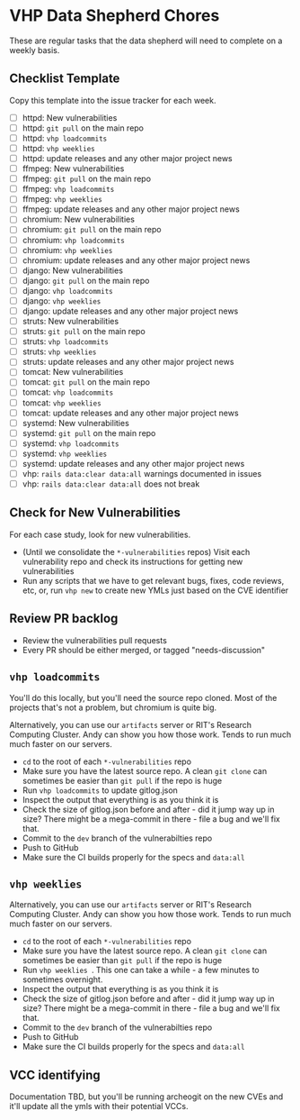 # VHP Data Shepherd Chores

These are regular tasks that the data shepherd will need to complete on a weekly basis.

## Checklist Template

Copy this template into the issue tracker for each week.

  - [ ] httpd: New vulnerabilities
  - [ ] httpd: `git pull` on the main repo
  - [ ] httpd: `vhp loadcommits`
  - [ ] httpd: `vhp weeklies`
  - [ ] httpd: update releases and any other major project news
  - [ ] ffmpeg: New vulnerabilities
  - [ ] ffmpeg: `git pull` on the main repo
  - [ ] ffmpeg: `vhp loadcommits`
  - [ ] ffmpeg: `vhp weeklies`
  - [ ] ffmpeg: update releases and any other major project news
  - [ ] chromium: New vulnerabilities
  - [ ] chromium: `git pull` on the main repo
  - [ ] chromium: `vhp loadcommits`
  - [ ] chromium: `vhp weeklies`
  - [ ] chromium: update releases and any other major project news
  - [ ] django: New vulnerabilities
  - [ ] django: `git pull` on the main repo
  - [ ] django: `vhp loadcommits`
  - [ ] django: `vhp weeklies`
  - [ ] django: update releases and any other major project news
  - [ ] struts: New vulnerabilities
  - [ ] struts: `git pull` on the main repo
  - [ ] struts: `vhp loadcommits`
  - [ ] struts: `vhp weeklies`
  - [ ] struts: update releases and any other major project news
  - [ ] tomcat: New vulnerabilities
  - [ ] tomcat: `git pull` on the main repo
  - [ ] tomcat: `vhp loadcommits`
  - [ ] tomcat: `vhp weeklies`
  - [ ] tomcat: update releases and any other major project news
  - [ ] systemd: New vulnerabilities
  - [ ] systemd: `git pull` on the main repo
  - [ ] systemd: `vhp loadcommits`
  - [ ] systemd: `vhp weeklies`
  - [ ] systemd: update releases and any other major project news
  - [ ] vhp: `rails data:clear data:all` warnings documented in issues
  - [ ] vhp: `rails data:clear data:all` does not break

## Check for New Vulnerabilities

For each case study, look for new vulnerabilities.
  * (Until we consolidate the `*-vulnerabilities` repos) Visit each vulnerability repo and check its instructions for getting new vulnerabilities
  * Run any scripts that we have to get relevant bugs, fixes, code reviews, etc, or, run `vhp new` to create new YMLs just based on the CVE identifier 

## Review PR backlog

  * Review the vulnerabilities pull requests
  * Every PR should be either merged, or tagged "needs-discussion"

## `vhp loadcommits`

You'll do this locally, but you'll need the source repo cloned. Most of the projects that's not a problem, but chromium is quite big. 

Alternatively, you can use our `artifacts` server or RIT's Research Computing Cluster. Andy can show you how those work. Tends to run much much faster on our servers. 

* `cd` to the root of each `*-vulnerabilities` repo
* Make sure you have the latest source repo. A clean `git clone` can sometimes be easier than `git pull` if the repo is huge
* Run `vhp loadcommits` to update gitlog.json
* Inspect the output that everything is as you think it is
* Check the size of gitlog.json before and after - did it jump way up in size? There might be a mega-commit in there - file a bug and we'll fix that.
* Commit to the `dev` branch of the vulnerabilties repo
* Push to GitHub
* Make sure the CI builds properly for the specs and `data:all`


## `vhp weeklies`

Alternatively, you can use our `artifacts` server or RIT's Research Computing Cluster. Andy can show you how those work. Tends to run much much faster on our servers. 

* `cd` to the root of each `*-vulnerabilities` repo
* Make sure you have the latest source repo. A clean `git clone` can sometimes be easier than `git pull` if the repo is huge
* Run `vhp weeklies `. This one can take a while - a few minutes to sometimes overnight.
* Inspect the output that everything is as you think it is
* Check the size of gitlog.json before and after - did it jump way up in size? There might be a mega-commit in there - file a bug and we'll fix that.
* Commit to the `dev` branch of the vulnerabilties repo
* Push to GitHub
* Make sure the CI builds properly for the specs and `data:all`

## VCC identifying

Documentation TBD, but you'll be running archeogit on the new CVEs and it'll update all the ymls with their potential VCCs.